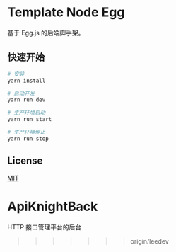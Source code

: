 # Template Node Egg

基于 Egg.js 的后端脚手架。


## 快速开始

```bash
# 安装
yarn install

# 启动开发
yarn run dev

# 生产环境启动
yarn run start

# 生产环境停止
yarn run stop
```


## License

[MIT](/LICENSE)
# ApiKnightBack
HTTP 接口管理平台的后台
>>>>>>> origin/leedev